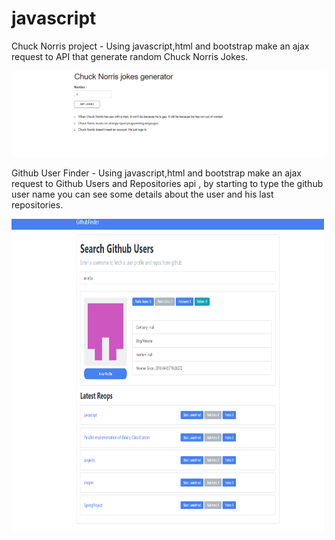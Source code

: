 # javascript

Chuck Norris project -
Using javascript,html and bootstrap make an ajax request to API that generate random Chuck Norris Jokes.

<img src="imgs/chuckNorris.png" >


Github User Finder  -
Using javascript,html and bootstrap make an ajax request to Github Users and Repositories api ,
by starting to type the github user name you can see some details about the user and his last repositories.

<img src="imgs/githubFinder.png" width="500" height="500" >
